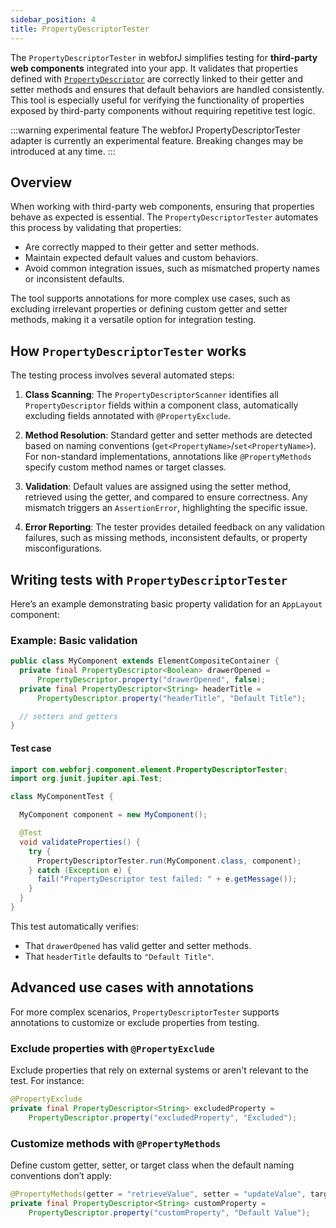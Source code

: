 ```yaml
---
sidebar_position: 4
title: PropertyDescriptorTester
---
```


<DocChip chip='since' label='23.06' />
<DocChip chip='experimental' />
<JavadocLink type="foundation" location="com/webforj/component/element/PropertyDescriptorTester" top='true'/>

The `PropertyDescriptorTester` in webforJ simplifies testing for **third-party web components** integrated into your app. It validates that properties defined with [`PropertyDescriptor`](https://javadoc.io/doc/com.webforj/webforj-foundation/latest/com/webforj/component/element/PropertyDescriptor.html) are correctly linked to their getter and setter methods and ensures that default behaviors are handled consistently. This tool is especially useful for verifying the functionality of properties exposed by third-party components without requiring repetitive test logic.

:::warning experimental feature
The webforJ PropertyDescriptorTester adapter is currently an experimental feature. Breaking changes may be introduced at any time.
:::

## Overview

When working with third-party web components, ensuring that properties behave as expected is essential. The `PropertyDescriptorTester` automates this process by validating that properties:
- Are correctly mapped to their getter and setter methods.
- Maintain expected default values and custom behaviors.
- Avoid common integration issues, such as mismatched property names or inconsistent defaults.

The tool supports annotations for more complex use cases, such as excluding irrelevant properties or defining custom getter and setter methods, making it a versatile option for integration testing.

## How `PropertyDescriptorTester` works

The testing process involves several automated steps:

1. **Class Scanning**: 
   The `PropertyDescriptorScanner` identifies all `PropertyDescriptor` fields within a component class, automatically excluding fields annotated with `@PropertyExclude`.

2. **Method Resolution**:
   Standard getter and setter methods are detected based on naming conventions (`get<PropertyName>`/`set<PropertyName>`). For non-standard implementations, annotations like `@PropertyMethods` specify custom method names or target classes.

3. **Validation**:
   Default values are assigned using the setter method, retrieved using the getter, and compared to ensure correctness. Any mismatch triggers an `AssertionError`, highlighting the specific issue.

4. **Error Reporting**:
   The tester provides detailed feedback on any validation failures, such as missing methods, inconsistent defaults, or property misconfigurations.

## Writing tests with `PropertyDescriptorTester`

Here’s an example demonstrating basic property validation for an `AppLayout` component:

### Example: Basic validation

```java title="MyComponent.java"
public class MyComponent extends ElementCompositeContainer {
  private final PropertyDescriptor<Boolean> drawerOpened =
      PropertyDescriptor.property("drawerOpened", false);
  private final PropertyDescriptor<String> headerTitle =
      PropertyDescriptor.property("headerTitle", "Default Title");

  // setters and getters
}
```

#### Test case

```java title="MyComponentTest.java"
import com.webforj.component.element.PropertyDescriptorTester;
import org.junit.jupiter.api.Test;

class MyComponentTest {

  MyComponent component = new MyComponent();

  @Test
  void validateProperties() {
    try {
      PropertyDescriptorTester.run(MyComponent.class, component);
    } catch (Exception e) {
      fail("PropertyDescriptor test failed: " + e.getMessage());
    }
  }
}
```

This test automatically verifies:
- That `drawerOpened` has valid getter and setter methods.
- That `headerTitle` defaults to `"Default Title"`.

## Advanced use cases with annotations

For more complex scenarios, `PropertyDescriptorTester` supports annotations to customize or exclude properties from testing.

### Exclude properties with `@PropertyExclude`

Exclude properties that rely on external systems or aren't relevant to the test. For instance:

```java
@PropertyExclude
private final PropertyDescriptor<String> excludedProperty =
    PropertyDescriptor.property("excludedProperty", "Excluded");
```

### Customize methods with `@PropertyMethods`

Define custom getter, setter, or target class when the default naming conventions don’t apply:

```java
@PropertyMethods(getter = "retrieveValue", setter = "updateValue", target = InnerClass.class)
private final PropertyDescriptor<String> customProperty =
    PropertyDescriptor.property("customProperty", "Default Value");
```

<GiscusComments />